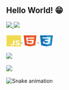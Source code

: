 ## Hello World! 😁

 <div>
   <a href="https://github.com/danperera">
   <img src="https://github-readme-stats.vercel.app/api?username=danperera&show_icons=true&theme=tokyonight&include_all_commits=true&count_private=true"/>
   <img src="https://github-readme-stats.vercel.app/api/top-langs/?username=danperera&layout=compact&langs_count=6&theme=tokyonight"/>

</div>
<div style="display: inline_block"><br>
  <img align="center" alt="Js" height="30" width="40" src="https://raw.githubusercontent.com/devicons/devicon/master/icons/javascript/javascript-plain.svg">
  <img align="center" alt="HTML" height="30" width="40" src="https://raw.githubusercontent.com/devicons/devicon/master/icons/html5/html5-original.svg">
  <img align="center" alt="CSS" height="30" width="40" src="https://raw.githubusercontent.com/devicons/devicon/master/icons/css3/css3-original.svg">
</div>
 
 <br>
 
<div> 
<a href="https://instagram.com/danielperera" target="_blank"><img src="https://img.shields.io/badge/-Instagram-%23E4405F?style=for-the-badge&logo=instagram&logoColor=white" target="_blank"></a>

<a href="https://www.linkedin.com/in/dan-perera
" target="_blank"><img src="https://img.shields.io/badge/-LinkedIn-%230077B5?style=for-the-badge&logo=linkedin&logoColor=white" target="_blank"></a> 
 
![Snake animation](https://github.com/danperera/danperera/blob/output/github-contribution-grid-snake.svg)

</div>
